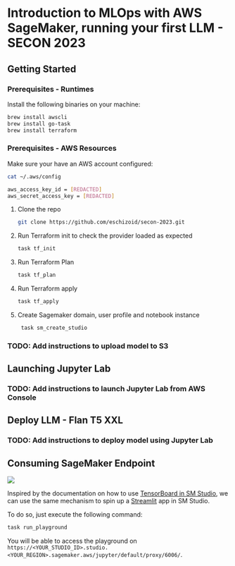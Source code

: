 # Introduction to MLOps with AWS SageMaker, running your first LLM - SECON 2023

## Getting Started

### Prerequisites - Runtimes

Install the following binaries on your machine:

```bash
brew install awscli
brew install go-task
brew install terraform
```

### Prerequisites - AWS Resources

Make sure your have an AWS account configured:

```bash
cat ~/.aws/config

aws_access_key_id = [REDACTED]
aws_secret_access_key = [REDACTED]
```

1. Clone the repo
    ```bash
    git clone https://github.com/eschizoid/secon-2023.git
    ```
2. Run Terraform init to check the provider loaded as expected
   ```bash
   task tf_init
   ```
3. Run Terraform Plan
   ```bash
   task tf_plan
   ```
4. Run Terraform apply
   ```bash
   task tf_apply
   ```
5. Create Sagemaker domain, user profile and notebook instance
   ```bash
    task sm_create_studio
    ```
### TODO: Add instructions to upload model to S3  

## Launching Jupyter Lab

### TODO: Add instructions to launch Jupyter Lab from AWS Console

## Deploy LLM - Flan T5 XXL

### TODO: Add instructions to deploy model using Jupyter Lab

## Consuming SageMaker Endpoint

![](images/flan-t5-xxl-playground.png)

Inspired by the documentation on how to
use [TensorBoard in SM Studio](https://docs.aws.amazon.com/sagemaker/latest/dg/studio-tensorboard.html), we can use the
same mechanism to spin up a [Streamlit](https://streamlit.io) app in SM Studio.

To do so, just execute the following command:

```bash
task run_playground
```

You will be able to access the playground
on `https://<YOUR_STUDIO_ID>.studio.<YOUR_REGION>.sagemaker.aws/jupyter/default/proxy/6006/`.
